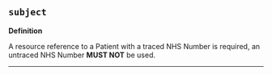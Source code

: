 ## `subject`

<b>Definition</b><br>


A resource reference to a Patient with a traced NHS Number is required, an untraced NHS Number **MUST NOT** be used.

---

